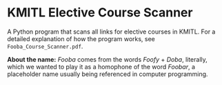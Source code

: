 # KMITL Elective Course Scanner
A Python program that scans all links for elective courses in KMITL. For a detailed explanation of how the program works, see `Fooba_Course_Scanner.pdf`.

**About the name:** *Fooba* comes from the words *Foofy* + *Doba*, literally, which we wanted to play it as a homophone of the word *Foobar*, a placeholder name usually being referenced in computer programming.
